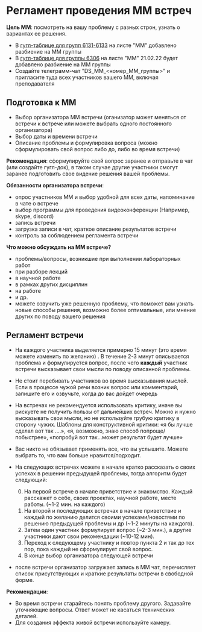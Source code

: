 # Регламент проведения ММ встреч
**Цель ММ**: посмотреть на вашу проблему с разных строн, узнать о вариантах ее решения.

- В [гугл-таблице для групп 6131-6133](https://docs.google.com/spreadsheets/d/1kHYLZSGh6lg_oD0cNx9jGjGFKykrcCawz6OVULjXvoc/edit?usp=sharing) на листе "MM" добавлено разбиение на ММ группы
- В [гугл-таблице для группы 6306](https://docs.google.com/spreadsheets/d/187a_XkTKoSrReX-Sykr2MWWngtz3tuguYOFpfLG1KV0/edit?usp=sharing) на листе "MM" 21.02.22 будет добавлено разбиение на ММ группы
- Создайте телеграмм-чат "DS_MM_<номер_ММ_группы>"  и пригласите туда всех участников вашего ММ, включая преподавателя

## Подготовка к ММ
- Выбор организатора ММ встречи (оганизатор может меняться от встречи к встрече или можете выбрать одного постоянного организатора)
- Выбор даты и времени встречи
- Описание проблемы и формулировка вопроса (можно сформулировать свой вопрос либо до, либо во время встречи)

**Рекомендация**: сформулируйте свой вопрос заранее и отправьте в чат (или создайте гугл-док), в таком случае другие участники смогут заранее подготовить свое видение решения вашей проблемы.

**Обязанности организатора встречи**:

- опрос участников ММ и выбор удобной для всех даты, напоминание в чате о встрече
- выбор программы для проведения видеоконференции (Например, skype, discord) 
- запись встречи 
- загрузка записи в чат, краткое описание результатов встречи
- контроль за соблюдением регламента встречи

**Что можно обсуждать на ММ встрече?**
- проблемы/вопросы, возникшие при выполнении лабораторных работ
- при разборе лекций
- в научной работе
- в рамках других дисциплин
- на работе
- и др.
- можете озвучить уже решенную проблему, что поможет вам узнать новые способы решения, возможно более оптимальные, или мнение других по поводу вашего решения


## Регламент встречи
- На каждого участника выделяется примерно 15 минут (это время можете изменить по желанию) . В течение 2-3 минут описывается проблема и формулируется вопрос, после чего **каждый** участник встречи высказывает свои мысли по поводу описанной проблемы.
- Не стоит перебивать участников во время высказывания мыслей. Если в процессе чужой речи возник вопрос или комментарий, запишите его и озвучьте, когда до вас дойдет очередь
- На встречах не рекомендуется использовать критику, иначе вы рискуете не получить пользы от дальнейших встреч. Можно и нужно высказывать свои мысли, но не используйте грубую критику в сторону чужих. 
Шаблоны для конструктивной критики: «я бы лучше сделал вот так ….», «я, возможно, знаю способ попроще/побыстрее», «попробуй вот так…может результат будет лучше»
- Вас никто не обязывает применять все, что вы услышите. Можете выбрать то, что вам больше нравится/подходит. 
- На следующих встречах можете в начале кратко рассказать о своих успехах в решении предыдущей проблемы, тогда алгоритм будет следующий:

  0. На первой встрече в начале приветствие и знакомство. Каждый расскажет о себе, своих проектах, научной работе, месте работы. (~1-2 мин. на каждого)
  1. На второй и последующих встречах в начале приветствие  и каждый по желанию делится своими успехами/новостями по решению предыдущей проблемы и др (~1-2 минуты на каждого).
  2. Затем один участник формулирует вопрос (~2-3 мин.), а другие участники дают свои рекомендации (~10-12 мин).
  3. Переход к следующему участнику и повтор пункта 2 и так до тех пор, пока каждый не сформулирует свой вопрос.
  4. В конце выбор организатора следующей встречи
- после встречи организатор загружает запись  в ММ чат, перечисляет список присутствующих и краткие результаты встречи в свободной форме.

**Рекомендации**:

- Во время встречи старайтесь понять проблему другого. Задавайте уточняющие вопросы. Ответ может не касаться технических деталей. 
- Для создания эффекта живой встречи используйте камеру. 

  

